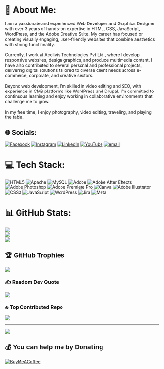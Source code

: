 # 💫 About Me:
I am a passionate and experienced Web Developer and Graphics Designer with over 3 years of hands-on expertise in HTML, CSS, JavaScript, WordPress, and the Adobe Creative Suite. My career has focused on creating visually engaging, user-friendly websites that combine aesthetics with strong functionality.<br><br>Currently, I work at Acclivis Technologies Pvt Ltd., where I develop responsive websites, design graphics, and produce multimedia content. I have also contributed to several personal and professional projects, delivering digital solutions tailored to diverse client needs across e-commerce, corporate, and creative sectors.<br><br>Beyond web development, I’m skilled in video editing and SEO, with experience in CMS platforms like WordPress and Drupal. I’m committed to continuous learning and enjoy working in collaborative environments that challenge me to grow.<br><br>In my free time, I enjoy photography, video editing, traveling, and playing the tabla.


## 🌐 Socials:
[![Facebook](https://img.shields.io/badge/Facebook-%231877F2.svg?logo=Facebook&logoColor=white)](https://facebook.com/dhananjay.vitthalrao.budhnar) [![Instagram](https://img.shields.io/badge/Instagram-%23E4405F.svg?logo=Instagram&logoColor=white)](https://instagram.com/dhananjay_budhnar) [![LinkedIn](https://img.shields.io/badge/LinkedIn-%230077B5.svg?logo=linkedin&logoColor=white)](https://linkedin.com/in/dhananjay-budhnar-09a201205) [![YouTube](https://img.shields.io/badge/YouTube-%23FF0000.svg?logo=YouTube&logoColor=white)](https://youtube.com/@karunanidhan9373) [![email](https://img.shields.io/badge/Email-D14836?logo=gmail&logoColor=white)](mailto:dhananjaybudhnar2@gmail.com) 

# 💻 Tech Stack:
![HTML5](https://img.shields.io/badge/html5-%23E34F26.svg?style=for-the-badge&logo=html5&logoColor=white) ![Apache](https://img.shields.io/badge/apache-%23D42029.svg?style=for-the-badge&logo=apache&logoColor=white) ![MySQL](https://img.shields.io/badge/mysql-4479A1.svg?style=for-the-badge&logo=mysql&logoColor=white) ![Adobe](https://img.shields.io/badge/adobe-%23FF0000.svg?style=for-the-badge&logo=adobe&logoColor=white) ![Adobe After Effects](https://img.shields.io/badge/Adobe%20After%20Effects-9999FF.svg?style=for-the-badge&logo=Adobe%20After%20Effects&logoColor=white) ![Adobe Photoshop](https://img.shields.io/badge/adobe%20photoshop-%2331A8FF.svg?style=for-the-badge&logo=adobe%20photoshop&logoColor=white) ![Adobe Premiere Pro](https://img.shields.io/badge/Adobe%20Premiere%20Pro-9999FF.svg?style=for-the-badge&logo=Adobe%20Premiere%20Pro&logoColor=white) ![Canva](https://img.shields.io/badge/Canva-%2300C4CC.svg?style=for-the-badge&logo=Canva&logoColor=white) ![Adobe Illustrator](https://img.shields.io/badge/adobe%20illustrator-%23FF9A00.svg?style=for-the-badge&logo=adobe%20illustrator&logoColor=white) ![CSS3](https://img.shields.io/badge/css3-%231572B6.svg?style=for-the-badge&logo=css3&logoColor=white) ![JavaScript](https://img.shields.io/badge/javascript-%23323330.svg?style=for-the-badge&logo=javascript&logoColor=%23F7DF1E) ![WordPress](https://img.shields.io/badge/WordPress-%23117AC9.svg?style=for-the-badge&logo=WordPress&logoColor=white) ![Jira](https://img.shields.io/badge/jira-%230A0FFF.svg?style=for-the-badge&logo=jira&logoColor=white) ![Meta](https://img.shields.io/badge/Meta-%230467DF.svg?style=for-the-badge&logo=Meta&logoColor=white)
# 📊 GitHub Stats:
![](https://github-readme-stats.vercel.app/api?username=dhananjaybudhnar&theme=dark&hide_border=false&include_all_commits=true&count_private=false)<br/>
![](https://nirzak-streak-stats.vercel.app/?user=dhananjaybudhnar&theme=dark&hide_border=false)<br/>
![](https://github-readme-stats.vercel.app/api/top-langs/?username=dhananjaybudhnar&theme=dark&hide_border=false&include_all_commits=true&count_private=false&layout=compact)

## 🏆 GitHub Trophies
![](https://github-profile-trophy.vercel.app/?username=dhananjaybudhnar&theme=radical&no-frame=false&no-bg=true&margin-w=4)

### ✍️ Random Dev Quote
![](https://quotes-github-readme.vercel.app/api?type=horizontal&theme=radical)

### 🔝 Top Contributed Repo
![](https://github-contributor-stats.vercel.app/api?username=dhananjaybudhnar&limit=5&theme=dark&combine_all_yearly_contributions=true)

---
[![](https://visitcount.itsvg.in/api?id=dhananjaybudhnar&icon=0&color=0)](https://visitcount.itsvg.in)

  ## 💰 You can help me by Donating
  [![BuyMeACoffee](https://img.shields.io/badge/Buy%20Me%20a%20Coffee-ffdd00?style=for-the-badge&logo=buy-me-a-coffee&logoColor=black)](https://buymeacoffee.com/dhananjaybudhnar) 

  
<!-- Proudly created with GPRM ( https://gprm.itsvg.in ) -->
